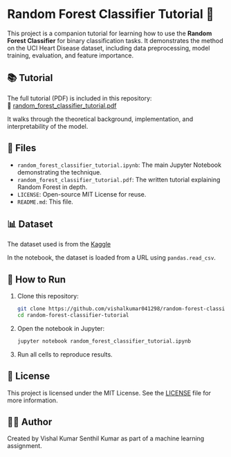 # Random Forest Classifier Tutorial 🌲

This project is a companion tutorial for learning how to use the **Random Forest Classifier** for binary classification tasks. It demonstrates the method on the UCI Heart Disease dataset, including data preprocessing, model training, evaluation, and feature importance.

## 📚 Tutorial

The full tutorial (PDF) is included in this repository:  
📄 [random_forest_classifier_tutorial.pdf](./random_forest_classifier_tutorial.pdf)

It walks through the theoretical background, implementation, and interpretability of the model.

## 📁 Files

- `random_forest_classifier_tutorial.ipynb`: The main Jupyter Notebook demonstrating the technique.
- `random_forest_classifier_tutorial.pdf`: The written tutorial explaining Random Forest in depth.
- `LICENSE`: Open-source MIT License for reuse.
- `README.md`: This file.

## 📊 Dataset

The dataset used is from the [Kaggle](https://www.kaggle.com/datasets/rajyellow46/wine-quality)

In the notebook, the dataset is loaded from a URL using `pandas.read_csv`.

## 🧰 How to Run

1. Clone this repository:
   ```bash
   git clone https://github.com/vishalkumar041298/random-forest-classifier-tutorial
   cd random-forest-classifier-tutorial
   ```

2. Open the notebook in Jupyter:
   ```bash
   jupyter notebook random_forest_classifier_tutorial.ipynb
   ```

3. Run all cells to reproduce results.

## 📜 License

This project is licensed under the MIT License. See the [LICENSE](./LICENSE) file for more information.

## 👩‍🏫 Author

Created by Vishal Kumar Senthil Kumar as part of a machine learning assignment.
